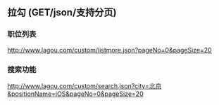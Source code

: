 ## 拉勾 (GET/json/支持分页)
### 职位列表
http://www.lagou.com/custom/listmore.json?pageNo=0&pageSize=20
### 搜索功能
http://www.lagou.com/custom/search.json?city=北京&positionName=iOS&pageNo=0&pageSize=20


